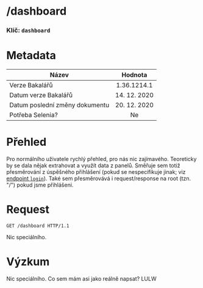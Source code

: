 # /dashboard
### Klíč: `dashboard`

# Metadata
| Název                             | Hodnota                    |
|-----------------------------------|:--------------------------:|
| Verze Bakalářů                    | 1.36.1214.1                |
| Datum verze Bakalářů              | 14. 12. 2020               |
| Datum poslední změny dokumentu    | 20. 12. 2020               |
| Potřeba Selenia?                  | Ne                         |

# Přehled
Pro normálního uživatele rychlý přehled, pro nás nic zajímavého. Teoreticky by se dala nějak extrahovat a využít data z panelů. Směřuje sem totiž přesměrování z úspěšného přihlášení (pokud se nespecifikuje jinak; viz [endpoint `login`](login.md)). Také sem přesměrovává i request/response na root (tzn. "/") pokud jsme přihlášeni.

# Request
```http
GET /dashboard HTTP/1.1
```
Nic speciálního.

# Výzkum
Nic speciálního. Co sem mám asi jako reálně napsat? LULW
